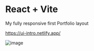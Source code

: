 # React + Vite

My fully responsive first Portfolio layout 

https://ui-intro.netlify.app/


![image](https://github.com/Heechem/UI-Porfolio/assets/117024247/d070774c-40b7-45ed-aabc-4cc3d74eac2a)
